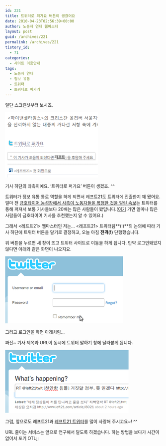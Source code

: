 ```yaml
---
id: 221
title: 트위터로 퍼가요 버튼이 생겼어요
date: 2010-04-23T02:56:39+00:00
author: 노동자 연대 웹마스터
layout: post
guid: /archives/221
permalink: /archives/221
tistory_id:
  - 71
categories:
  - 사이트 이용안내
tags:
  - 노동자 연대
  - 정보 유통
  - 트위터
  - 트위터로 퍼가기
---
```

일단 스크린샷부터 보시죠.

<img src="/wp-content/uploads/1/cfile27.uf.140293564D08474C40A271.png" class="aligncenter" width="298" height="209" alt="" />

기사 하단의 좌측이예요. ‘트위터로 퍼가요’ 버튼이 생겼죠. ^^

트위터가 정보 유통 통로 역할을 하게 되면서 레프트21도 트위터에 진출한지 꽤 됐어요. 얼마 전 <a target="_blank" href="http://wspaper.org/article/8005">금호타이어 농성장에서 사측이 노동자들을 폭행한 것을 알린 속보</a>는 트위터를 통해 퍼져서 보통 기사들보다 20배는 많은 사람들이 봤답니다.(<a target="_blank" href="http://www.ubervu.com/conversations/www.left21.com/article/8005?show=all">여기</a> 가면 얼마나 많은 사람들이 금호타이어 기사를 추천했는지 알 수 있어요.)

그래서 <레프트21> 웹마스터인 저는&#8230; <레프트21> 트위터팀**(!)**의 논의에 따라 기사 하단에 트위터 버튼을 달기로 결정하고, 오늘 아침 <span style="font-weight: bold;">전격(!)</span> 단행했습니다.

위 버튼을 누르면 새 창이 뜨고 트위터 사이트로 이동을 하게 됩니다. 만약 로그인돼있지 않다면 아래와 같은 화면이 나오지요.

<img src="/wp-content/uploads/1/cfile1.uf.1828B64E4D08474C04C086.png" class="aligncenter" width="379" height="215" alt="" />

그리고 로그인을 하면 아래처럼&#8230;

짜잔~ 기사 제목과 URL이 동시에 트위터 말하기 창에 달라붙게 됩니다.

<img src="/wp-content/uploads/1/cfile24.uf.185E1D4B4D08474C13FC58.png" class="aligncenter" width="397" height="202" alt="" />

그럼, 앞으로도 레프트21과 <a target="_blank" href="http://twitter.com/left21twit">레프트21 트위터</a>를 많이 사랑해 주시고요~! ^^

URL 줄이는 서비스는 앞으로 연구해서 달도록 하겠습니다. 하는 방법을 보다가 시간이 없어서 포기 OTL;;